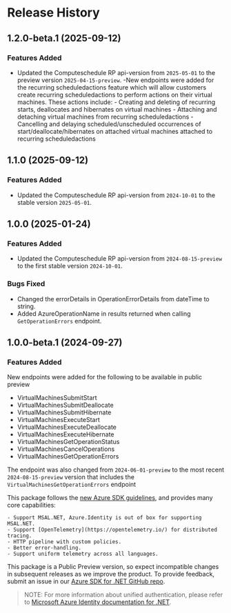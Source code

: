 # Release History

## 1.2.0-beta.1 (2025-09-12)

### Features Added

- Updated the Computeschedule RP api-version from `2025-05-01` to the preview version `2025-04-15-preview`.
    -New endpoints were added for the recurring scheduledactions feature which will allow customers create recurring scheduledactions to perform actions on their virtual machines. These actions include:
        - Creating and deleting of recurring starts, deallocates and hibernates on virtual machines
        - Attaching and detaching virtual machines from recurring scheduledactions
        - Cancelling and delaying scheduled/unscheduled occurrences of start/deallocate/hibernates on attached virtual machines attached to recurring scheduledactions

## 1.1.0 (2025-09-12)

### Features Added

- Updated the Computeschedule RP api-version from `2024-10-01` to the stable version `2025-05-01`.

## 1.0.0 (2025-01-24)

### Features Added

- Updated the Computeschedule RP api-version from `2024-08-15-preview` to the first stable version `2024-10-01`.

### Bugs Fixed

- Changed the errorDetails in OperationErrorDetails from dateTime to string.
- Added AzureOperationName in results returned when calling `GetOperationErrors` endpoint.

## 1.0.0-beta.1 (2024-09-27)

### Features Added

New endpoints were added for the following to be available in public preview
- VirtualMachinesSubmitStart
- VirtualMachinesSubmitDeallocate
- VirtualMachinesSubmitHibernate
- VirtualMachinesExecuteStart
- VirtualMachinesExecuteDeallocate
- VirtualMachinesExecuteHibernate
- VirtualMachinesGetOperationStatus
- VirtualMachinesCancelOperations
- VirtualMachinesGetOperationErrors

The endpoint was also changed from `2024-06-01-preview` to the most recent `2024-08-15-preview` version that includes the `VirtualMachinesGetOperationErrors` endpoint

This package follows the [new Azure SDK guidelines](https://azure.github.io/azure-sdk/general_introduction.html), and provides many core capabilities:

    - Support MSAL.NET, Azure.Identity is out of box for supporting MSAL.NET.
    - Support [OpenTelemetry](https://opentelemetry.io/) for distributed tracing.
    - HTTP pipeline with custom policies.
    - Better error-handling.
    - Support uniform telemetry across all languages.

This package is a Public Preview version, so expect incompatible changes in subsequent releases as we improve the product. To provide feedback, submit an issue in our [Azure SDK for .NET GitHub repo](https://github.com/Azure/azure-sdk-for-net/issues).

> NOTE: For more information about unified authentication, please refer to [Microsoft Azure Identity documentation for .NET](https://learn.microsoft.com/dotnet/api/overview/azure/identity-readme?view=azure-dotnet).
